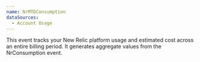 ```yaml
---
name: NrMTDConsumption
dataSources:
  - Account Usage
---
```


This event tracks your New Relic platform usage and estimated cost across an entire billing period. It generates aggregate values from the NrConsumption event.